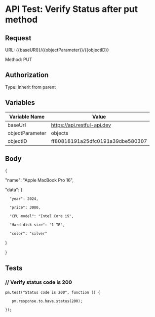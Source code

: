 # API Test: Verify Status after put method

## Request

URL: {{baseURI}}/{{objectParameter}}/{{objectID}}

Method: PUT

## Authorization

Type: Inherit from parent


## Variables

|Variable Name  |	Value                               |
|---------------|---------------------------------------|
|baseUrl	    |https://api.restful-api.dev            |
|objectParameter|objects                                |
|objectID       |ff80818191a25dfc0191a39dbe580307       |

## Body

{
 
   "name": "Apple MacBook Pro 16",
   
   "data": {
   
      "year": 2024,
      
      "price": 3000,
      
      "CPU model": "Intel Core i9",
      
      "Hard disk size": "1 TB",
      
      "color": "silver"
   
   }

}


## Tests
### // Verify status code is 200

`pm.test("Status code is 200", function () {`

 `   pm.response.to.have.status(200);`

`});`

